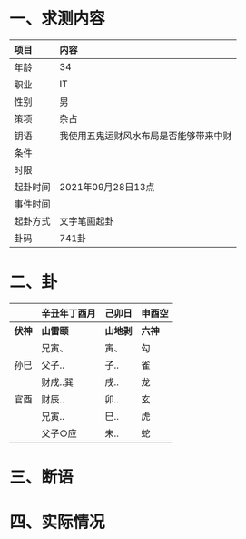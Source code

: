 # 一、求测内容
|项目|内容|
|:-|:-|
|年龄|34|
|职业|IT|
|性别|男|
|策项|杂占|
|钥语|我使用五鬼运财风水布局是否能够带来中财|
|条件||
|时限||
|起卦时间|2021年09月28日13点|
|事件时间||
|起卦方式|文字笔画起卦|
|卦码|741卦|

# 二、卦
||辛丑年丁酉月|己卯日|申酉空|
|:-|:-|:-|:-|
|**伏神**|**山雷颐**|**山地剥**|**六神**|
||兄寅、|寅、|勾|
|孙巳|父子..|子..|雀|
||财戌..巽|戌..|龙|
|官酉|财辰..|卯..|玄|
||兄寅..|巳..|虎|
||父子○应|未..|蛇|


# 三、断语

# 四、实际情况